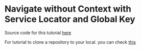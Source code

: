 # Navigate without Context with Service Locator and Global Key
Source code for this tutorial [here](https://medium.com/@ahmadfatih/create-custom-utils-for-navigate-or-switch-screen-without-context-in-flutter-a02e47bf5ce0)

For tutorial to clone a repository to your local. you can check [this](https://docs.github.com/en/repositories/creating-and-managing-repositories/cloning-a-repository)
